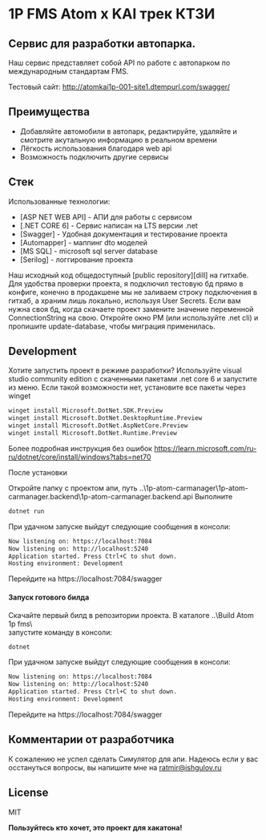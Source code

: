 # 1P FMS Atom x KAI трек КТЗИ
## Сервис для разработки автопарка. 

Наш сервис представляет собой API по работе с автопарком по международным стандартам FMS.

Тестовый сайт: http://atomkai1p-001-site1.dtempurl.com/swagger/

## Преимущества

- Добавляйте автомобили в автопарк, редактируйте, удаляйте и смотрите акутальную информацию в реальном времени
- Лёгкость использования благодаря web api
- Возможность подключить другие сервисы

## Стек

Использованные технологии:

- [ASP NET WEB API] - АПИ для работы с сервисом
- [.NET CORE 6] - Сервис написан на LTS версии .net
- [Swagger] - Удобная документация и тестирование проекта
- [Automapper] - маппинг dto моделей
- [MS SQL] - microsoft sql server database
- [Serilog] - логгирование проекта

Наш исходный код общедоступный [public repository][dill] на гитхабе.
Для удобства проверки проекта, я подключил тестовую бд прямо в конфиге, 
конечно в продакшене мы не заливаем строку подключения в гитхаб, а храним лишь локально, используя User Secrets.
Если вам нужна своя бд, когда скачаете проект замените значение переменной ConnectionString на свою. Откройте окно PM (или используйте .net cli) и пропишите update-database, чтобы миграция применилась.


## Development

Хотите запустить проект в режиме разработки? Используйте visual studio community edition с скаченными пакетами .net core 6 и запустите из меню.
Если такой возможности нет, установите все пакеты через winget
```sh
winget install Microsoft.DotNet.SDK.Preview
winget install Microsoft.DotNet.DesktopRuntime.Preview
winget install Microsoft.DotNet.AspNetCore.Preview
winget install Microsoft.DotNet.Runtime.Preview
```

Более подробная инструкция без ошибок https://learn.microsoft.com/ru-ru/dotnet/core/install/windows?tabs=net70

После установки 

Откройте папку с проектом апи, путь ..\1p-atom-carmanager\1p-atom-carmanager.backend\1p-atom-carmanager.backend.api
Выполните
```sh
dotnet run
```
При удачном запуске выйдут следующие сообщения в консоли:
```sh
Now listening on: https://localhost:7084
Now listening on: http://localhost:5240
Application started. Press Ctrl+C to shut down.
Hosting environment: Development
```
Перейдите на https://localhost:7084/swagger

#### Запуск готового билда
Скачайте первый билд в репозитории проекта. 
В каталоге ..\Build Atom 1p fms\  
запустите команду в консоли:
```sh
dotnet
```
При удачном запуске выйдут следующие сообщения в консоли:
```sh
Now listening on: https://localhost:7084
Now listening on: http://localhost:5240
Application started. Press Ctrl+C to shut down.
Hosting environment: Development
```
Перейдите на https://localhost:7084/swagger

## Комментарии от разработчика
К сожалению не успел сделать Симулятор для апи. Надеюсь если у вас осстануться вопросы, вы напишите мне на ratmir@ishgulov.ru

## License

MIT

**Пользуйтесь кто хочет, это проект для хакатона!**
